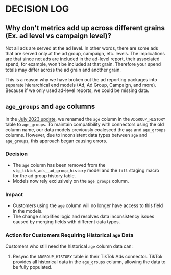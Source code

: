 # DECISION LOG

## Why don't metrics add up across different grains (Ex. ad level vs campaign level)?
Not all ads are served at the ad level. In other words, there are some ads that are served only at the ad group, campaign, etc. levels. The implications are that since not ads are included in the ad-level report, their associated spend, for example, won't be included at that grain. Therefore your spend totals may differ across the ad grain and another grain. 

This is a reason why we have broken out the ad reporting packages into separate hierarchical end models (Ad, Ad Group, Campaign, and more). Because if we only used ad-level reports, we could be missing data.

## `age_groups` and `age` columns
In the [July 2023 update](https://fivetran.com/docs/connectors/applications/tiktok-ads/changelog#july2023), we renamed the `age` column in the `ADGROUP_HISTORY` table to `age_groups`. To maintain compatibility with connectors using the old column name, our data models previously coalesced the `age` and `age_groups` columns. However, due to inconsistent data types between `age` and `age_groups`, this approach began causing errors.

### Decision
- The `age` column has been removed from the `stg_tiktok_ads__ad_group_history` model and the `fill` staging macro for the ad group history table.
- Models now rely exclusively on the `age_groups` column.

### Impact
- Customers using the `age` column will no longer have access to this field in the models.
- The change simplifies logic and resolves data inconsistency issues caused by merging fields with different data types.

### Action for Customers Requiring Historical `age` Data
Customers who still need the historical `age` column data can:
1. Resync the `ADGROUP_HISTORY` table in their TikTok Ads connector. TikTok provides all historical data in the `age_groups` column, allowing the data to be fully populated.